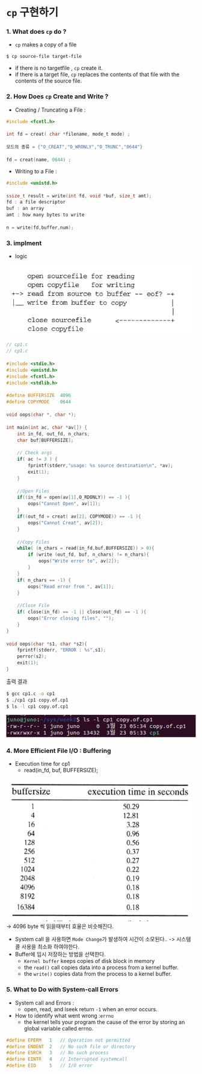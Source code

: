 # `cp` 구현하기
### 1. What does `cp` do ?
* `cp` makes a copy of a file
``` bash
$ cp source-file target-file
```

*  if there is no targetfile , `cp` create it.
*  if there is a target file, `cp` replaces the contents of that file with the contents of the source file.

### 2. How Does `cp` Create and Write ?
* Creating / Truncating a File :
``` c
#include <fcntl.h>

int fd = creat( char *filename, mode_t mode) ;

모드의 종류 = {"O_CREAT","O_WRONLY","O_TRUNC","0644"}

fd = creat(name, 0644) ;
```

* Writing to a File :
``` c
#include <unistd.h>

ssize_t result = write(int fd, void *buf, size_t amt);
fd : a file descriptor
buf : an array
amt : how many bytes to write

n = write(fd,buffer,num);
```

### 3. implment
* logic
  
![cp_logic](../assets/cp_1.png)

``` c
// cp1.c
// cp1.c

#include <stdio.h>
#include <unistd.h>
#include <fcntl.h>
#include <stdlib.h>

#define BUFFERSIZE  4096
#define COPYMODE    0644

void oops(char *, char *);

int main(int ac, char *av[]) {
    int in_fd, out_fd, n_chars;
    char buf[BUFFERSIZE];

    // Check args 
    if( ac != 3 ) {
        fprintf(stderr,"usage: %s source destination\n", *av);
        exit(1);
    }

    //Open Files
    if((in_fd = open(av[1],O_RDONLY)) == -1 ){
        oops("Cannot Open", av[1]);
    }
    if((out_fd = creat( av[2], COPYMODE)) == -1 ){
        oops("Cannot Creat", av[2]);
    }

    //Copy Files
    while( (n_chars = read(in_fd,buf,BUFFERSIZE)) > 0){
        if (write (out_fd, buf, n_chars) != n_chars){
            oops("Write error to", av[2]);
        }
    }
    if( n_chars == -1) {
        oops("Read error from ", av[1]);
    }
    
    //Close File
    if( close(in_fd) == -1 || close(out_fd) == -1 ){
        oops("Error closing files", "");
    }
}

void oops(char *s1, char *s2){
    fprintf(stderr, "ERROR : %s",s1);
    perror(s2);
    exit(1);
}
```
출력 결과
``` bash
$ gcc cp1.c -o cp1
$ ./cp1 cp1 copy.of.cp1
$ ls -l cp1 copy.of.cp1
```

![cp1_ls](../assets/cp_2.png)

### 4. More Efficient File I/O : Buffering
* Execution time for cp1
  * read(in_fd, buf, BUFFERSIZE);

![cp_read_executiontime](../assets/cp_3.png)
-> 4096 byte 씩 읽을때부터 효율은 비슷해진다.

* System call 을 사용하면 `Mode Change`가 발생하여 시간이 소모된다.. -> 시스템 콜 사용을 최소화 하여야한다.
* Buffer에 임시 저장하는 방법을 선택한다.
  * `Kernel buffer` keeps copies of disk block in memory
  * the `read()` call copies data into a process from a kernel buffer.
  * the `write()` copies data from the process to a kernel buffer.

### 5. What to Do with System-call Errors
* System call and Errors :
  * open, read, and lseek return `-1` when an error occurs.
* How to identify what went wrong :`errno`
  * the kernel tells your program the cause of the error by storing an global variable called errno.
``` c
#define EPERM   1   // Operation not permitted
#define ENOENT  2   // No such file or directory
#define ESRCH   3   // No such process
#define EINTR   4   // Interrupted systemcall
#define EIO     5   // I/O error
```